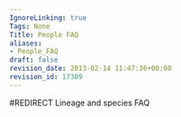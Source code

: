 ```yaml
---
IgnoreLinking: true
Tags: None
Title: People FAQ
aliases:
- People_FAQ
draft: false
revision_date: 2013-02-14 11:47:36+00:00
revision_id: 17389
---
```


#REDIRECT Lineage and species FAQ